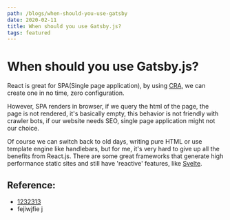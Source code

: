```yaml
---
path: /blogs/when-should-you-use-gatsby
date: 2020-02-11
title: When should you use Gatsby.js?
tags: featured
---
```


# When should you use Gatsby.js?

React is great for SPA(Single page application), by using [CRA](https://github.com/facebook/create-react-app), we can create one in no time, zero configuration.

However, SPA renders in browser, if we query the html of the page, the page is not rendered, it's basically empty, this behavior is not friendly with crawler bots,
if our website needs SEO, single page application might not our choice.

Of course we can switch back to old days, writing pure HTML or use template engine like handlebars, but for me, it's very hard to give up all the benefits from React.js. There are some great frameworks that generate high performance static sites and still have 'reactive' features, like [Svelte](https://svelte.dev/).

## Reference:

-   [1232313](www.google.com)
-   fejiwjfie j
